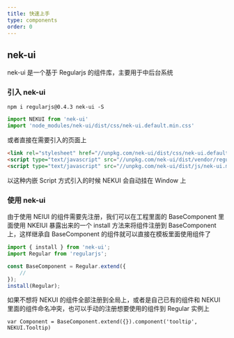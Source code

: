 ```yaml
---
title: 快速上手
type: components
order: 0
---
```




## nek-ui

nek-ui 是一个基于 Regularjs 的组件库，主要用于中后台系统

### 引入 nek-ui

```
npm i regularjs@0.4.3 nek-ui -S
```

```javascript
import NEKUI from 'nek-ui'
import 'node_modules/nek-ui/dist/css/nek-ui.default.min.css'
```

或者直接在需要引入的页面上

```html
<link rel="stylesheet" href="//unpkg.com/nek-ui/dist/css/nek-ui.default.min.css">
<script type="text/javascript" src="//unpkg.com/nek-ui/dist/vendor/regular.min.js"></script>
<script type="text/javascript" src="//unpkg.com/nek-ui/dist/js/nek-ui.min.js"></script>
```

以这种内嵌 Script 方式引入的时候 NEKUI 会自动挂在 Window 上

### 使用 nek-ui

由于使用 NEIUI 的组件需要先注册，我们可以在工程里面的 BaseComponent 里面使用 NKEIUI 暴露出来的一个 install 方法来将组件注册到 BaseComponent 上，这样继承自 BaseComponent 的组件就可以直接在模板里面使用组件了

```javascript
import { install } from 'nek-ui';
import Regular from 'regularjs';

const BaseComponent = Regular.extend({
    //
});
install(Regular);
```

如果不想将 NEKUI 的组件全部注册到全局上，或者是自己已有的组件和 NEKUI 里面的组件命名冲突，也可以手动的注册想要使用的组件到 Regular 实例上

```
var Component = BaseComponent.extend({}).component('tooltip', NEKUI.Tooltip)
```